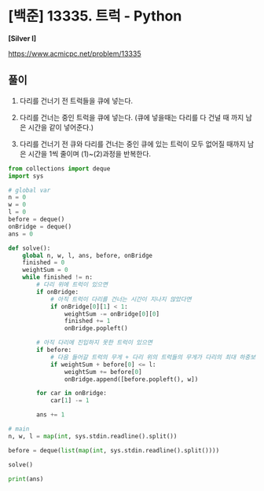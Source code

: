 # [백준] 13335. 트럭 - Python

**[Silver I]**

https://www.acmicpc.net/problem/13335

## 풀이

1. 다리를 건너기 전 트럭들을 큐에 넣는다.

2. 다리를 건너는 중인 트럭을 큐에 넣는다. (큐에 넣을때는 다리를 다 건널 때 까지 남은 시간을 같이 넣어준다.)

3. 다리를 건너기 전 큐와 다리를 건너는 중인 큐에 있는 트럭이 모두 없어질 때까지 남은 시간을 1씩 줄이며 (1)~(2)과정을 반복한다.

```python
from collections import deque
import sys

# global var
n = 0
w = 0
l = 0
before = deque()
onBridge = deque()
ans = 0

def solve():
    global n, w, l, ans, before, onBridge
    finished = 0
    weightSum = 0
    while finished != n:
        # 다리 위에 트럭이 있으면
        if onBridge:
            # 아직 트럭이 다리를 건너는 시간이 지나지 않았다면
            if onBridge[0][1] < 1:
                weightSum -= onBridge[0][0]
                finished += 1
                onBridge.popleft()

        # 아직 다리에 진입하지 못한 트럭이 있으면
        if before:
            # 다음 들어갈 트럭의 무게 + 다리 위의 트럭들의 무게가 다리의 최대 하중보다 작다면
            if weightSum + before[0] <= l:
                weightSum += before[0]
                onBridge.append([before.popleft(), w])

        for car in onBridge:
            car[1] -= 1

        ans += 1

# main
n, w, l = map(int, sys.stdin.readline().split())

before = deque(list(map(int, sys.stdin.readline().split())))

solve()

print(ans)
```
